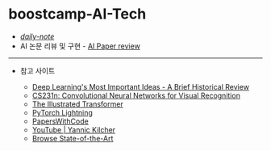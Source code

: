 # boostcamp-AI-Tech

- [*daily-note*](https://devye.tistory.com/category/%EB%B6%80%EC%8A%A4%ED%8A%B8%EC%BA%A0%ED%94%84%20AI%20Tech%203%EA%B8%B0/Daily)
- AI 논문 리뷰 및 구현 - [AI Paper review](https://github.com/Yewon-dev/boostcamp-AI-Tech/tree/master/AI-Paper-Review)

----

- 참고 사이트

  - [Deep Learning's Most Important Ideas - A Brief Historical Review](https://dennybritz.com/blog/deep-learning-most-important-ideas/)
  - [CS231n: Convolutional Neural Networks for Visual Recognition](https://cs231n.github.io/)
  - [The Illustrated Transformer](http://jalammar.github.io/illustrated-transformer/)
  - [PyTorch Lightning](https://pytorch-lightning.readthedocs.io/en/latest/?_ga=2.87771160.1269641126.1644936081-210899603.1644936081)
  - [PapersWithCode](https://paperswithcode.com/)
  - [YouTube | Yannic Kilcher](https://www.youtube.com/c/YannicKilcher/featured)
  - [Browse State-of-the-Art](https://paperswithcode.com/sota)

